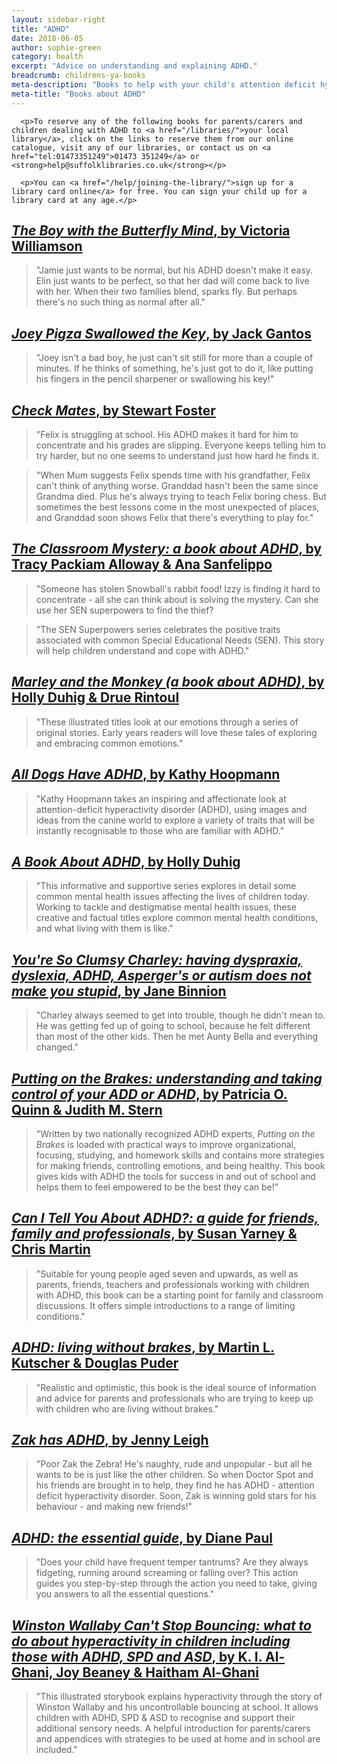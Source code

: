 ```yaml
---
layout: sidebar-right
title: "ADHD"
date: 2018-06-05
author: sophie-green
category: health
excerpt: "Advice on understanding and explaining ADHD."
breadcrumb: childrens-ya-books
meta-description: "Books to help with your child's attention deficit hyperactivity disorder (ADHD)."
meta-title: "Books about ADHD"
---
```


<div class="{% include /c/generic-panel.html %}">

      <p>To reserve any of the following books for parents/carers and children dealing with ADHD to <a href="/libraries/">your local library</a>, click on the links to reserve them from our online catalogue, visit any of our libraries, or contact us on <a href="tel:01473351249">01473 351249</a> or <strong>help@suffolklibraries.co.uk</strong></p>

      <p>You can <a href="/help/joining-the-library/">sign up for a library card online</a> for free. You can sign your child up for a library card at any age.</p>

</div>

## [<cite>The Boy with the Butterfly Mind</cite>, by Victoria Williamson](https://suffolk.spydus.co.uk/cgi-bin/spydus.exe/ENQ/OPAC/BIBENQ?BRN=2614287)

> "Jamie just wants to be normal, but his ADHD doesn't make it easy. Elin just wants to be perfect, so that her dad will come back to live with her. When their two families blend, sparks fly. But perhaps there's no such thing as normal after all."

## [<cite>Joey Pigza Swallowed the Key</cite>, by Jack Gantos](https://suffolk.spydus.co.uk/cgi-bin/spydus.exe/ENQ/OPAC/BIBENQ?BRN=250694)

> "Joey isn't a bad boy, he just can't sit still for more than a couple of minutes. If he thinks of something, he's just got to do it, like putting his fingers in the pencil sharpener or swallowing his key!"

## [<cite>Check Mates</cite>, by Stewart Foster](https://suffolk.spydus.co.uk/cgi-bin/spydus.exe/ENQ/OPAC/BIBENQ?BRN=2564715)

> "Felix is struggling at school. His ADHD makes it hard for him to concentrate and his grades are slipping. Everyone keeps telling him to try harder, but no one seems to understand just how hard he finds it.

> "When Mum suggests Felix spends time with his grandfather, Felix can't think of anything worse. Granddad hasn't been the same since Grandma died. Plus he's always trying to teach Felix boring chess. But sometimes the best lessons come in the most unexpected of places, and Granddad soon shows Felix that there's everything to play for."

## [<cite>The Classroom Mystery: a book about ADHD</cite>, by Tracy Packiam Alloway & Ana Sanfelippo](https://suffolk.spydus.co.uk/cgi-bin/spydus.exe/ENQ/OPAC/BIBENQ?BRN=2584147)

> "Someone has stolen Snowball's rabbit food! Izzy is finding it hard to concentrate - all she can think about is solving the mystery. Can she use her SEN superpowers to find the thief?

> "The SEN Superpowers series celebrates the positive traits associated with common Special Educational Needs (SEN). This story will help children understand and cope with ADHD."

## [<cite>Marley and the Monkey (a book about ADHD)</cite>, by Holly Duhig & Drue Rintoul](https://suffolk.spydus.co.uk/cgi-bin/spydus.exe/ENQ/OPAC/BIBENQ?BRN=2424976)

> "These illustrated titles look at our emotions through a series of original stories. Early years readers will love these tales of exploring and embracing common emotions."

## [<cite>All Dogs Have ADHD</cite>, by Kathy Hoopmann](https://suffolk.spydus.co.uk/cgi-bin/spydus.exe/ENQ/OPAC/BIBENQ?BRN=1787847)

> "Kathy Hoopmann takes an inspiring and affectionate look at attention-deficit hyperactivity disorder (ADHD), using images and ideas from the canine world to explore a variety of traits that will be instantly recognisable to those who are familiar with ADHD."

## [<cite>A Book About ADHD</cite>, by Holly Duhig](https://suffolk.spydus.co.uk/cgi-bin/spydus.exe/ENQ/OPAC/BIBENQ?BRN=2425257)

> "This informative and supportive series explores in detail some common mental health issues affecting the lives of children today. Working to tackle and destigmatise mental health issues, these creative and factual titles explore common mental health conditions, and what living with them is like."

## [<cite>You're So Clumsy Charley: having dyspraxia, dyslexia, ADHD, Asperger's or autism does not make you stupid</cite>, by Jane Binnion](https://suffolk.spydus.co.uk/cgi-bin/spydus.exe/ENQ/OPAC/BIBENQ?BRN=2136707)

> "Charley always seemed to get into trouble, though he didn't mean to. He was getting fed up of going to school, because he felt different than most of the other kids. Then he met Aunty Bella and everything changed."

## [<cite>Putting on the Brakes: understanding and taking control of your ADD or ADHD</cite>, by Patricia O. Quinn & Judith M. Stern](https://suffolk.spydus.co.uk/cgi-bin/spydus.exe/ENQ/OPAC/BIBENQ?BRN=1955228)

> "Written by two nationally recognized ADHD experts, <cite>Putting on the Brakes</cite> is loaded with practical ways to improve organizational, focusing, studying, and homework skills and contains more strategies for making friends, controlling emotions, and being healthy. This book gives kids with ADHD the tools for success in and out of school and helps them to feel empowered to be the best they can be!"

## [<cite>Can I Tell You About ADHD?: a guide for friends, family and professionals</cite>, by Susan Yarney & Chris Martin](https://suffolk.spydus.co.uk/cgi-bin/spydus.exe/ENQ/OPAC/BIBENQ?BRN=1299990)

> "Suitable for young people aged seven and upwards, as well as parents, friends, teachers and professionals working with children with ADHD, this book can be a starting point for family and classroom discussions. It offers simple introductions to a range of limiting conditions."

## [<cite>ADHD: living without brakes</cite>, by Martin L. Kutscher & Douglas Puder](https://suffolk.spydus.co.uk/cgi-bin/spydus.exe/ENQ/OPAC/BIBENQ?BRN=670963)

> "Realistic and optimistic, this book is the ideal source of information and advice for parents and professionals who are trying to keep up with children who are living without brakes."

## [<cite>Zak has ADHD</cite>, by Jenny Leigh](https://suffolk.spydus.co.uk/cgi-bin/spydus.exe/ENQ/OPAC/BIBENQ?BRN=1441554)

> "Poor Zak the Zebra! He's naughty, rude and unpopular - but all he wants to be is just like the other children. So when Doctor Spot and his friends are brought in to help, they find he has ADHD - attention deficit hyperactivity disorder. Soon, Zak is winning gold stars for his behaviour - and making new friends!"

## [<cite>ADHD: the essential guide</cite>, by Diane Paul](https://suffolk.spydus.co.uk/cgi-bin/spydus.exe/ENQ/OPAC/BIBENQ?BRN=530969)

> "Does your child have frequent temper tantrums? Are they always fidgeting, running around screaming or falling over? This action guides you step-by-step through the action you need to take, giving you answers to all the essential questions."

## [<cite>Winston Wallaby Can't Stop Bouncing: what to do about hyperactivity in children including those with ADHD, SPD and ASD</cite>, by K. I. Al-Ghani, Joy Beaney & Haitham Al-Ghani](https://suffolk.spydus.co.uk/cgi-bin/spydus.exe/ENQ/OPAC/BIBENQ?BRN=2292469)

> "This illustrated storybook explains hyperactivity through the story of Winston Wallaby and his uncontrollable bouncing at school. It allows children with ADHD, SPD & ASD to recognise and support their additional sensory needs. A helpful introduction for parents/carers and appendices with strategies to be used at home and in school are included."
